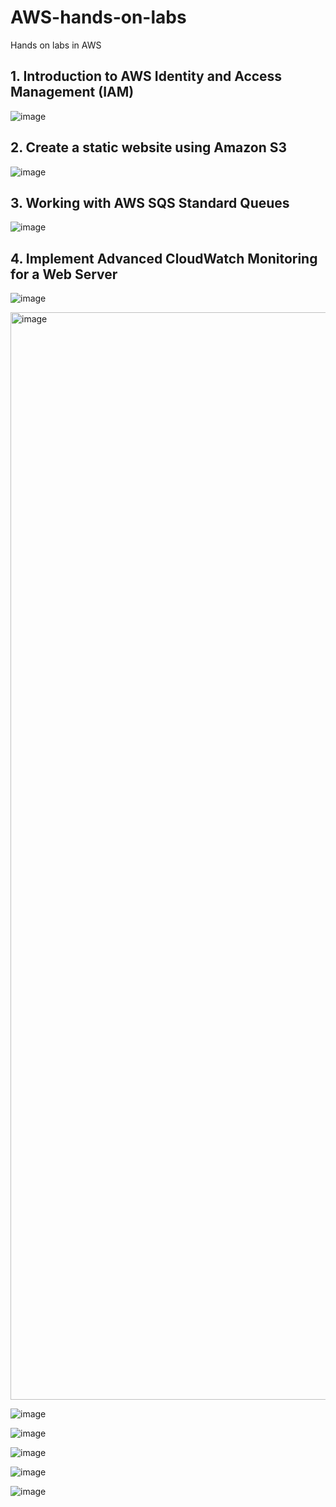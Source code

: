 # AWS-hands-on-labs
Hands on labs in AWS

## 1. Introduction to AWS Identity and Access Management (IAM)
![image](https://github.com/Abinash04/AWS-hands-on-labs/assets/15240069/b10fc484-64c7-48c0-986e-e667d99d2c9f)

## 2. Create a static website using Amazon S3
![image](https://github.com/Abinash04/AWS-hands-on-labs/assets/15240069/ae108a83-51af-4420-9438-88eeaf2988f5)

## 3. Working with AWS SQS Standard Queues
![image](https://github.com/Abinash04/AWS-hands-on-labs/assets/15240069/543ef3d6-74d5-415d-bb82-f329a14b1de6)

## 4. Implement Advanced CloudWatch Monitoring for a Web Server
![image](https://github.com/Abinash04/AWS-hands-on-labs/assets/15240069/3862cf77-dc31-48fb-ab2a-51500846848a)

<img width="1740" alt="image" src="https://github.com/Abinash04/AWS-hands-on-labs/assets/15240069/9f6caacc-3005-41ae-ad9a-10abe8835b36">

![image](https://github.com/Abinash04/AWS-hands-on-labs/assets/15240069/7d3f12f4-707f-4709-8f4f-08899ce58ce7)


![image](https://github.com/Abinash04/AWS-hands-on-labs/assets/15240069/20baa5c7-165a-4db2-bc64-32cbf5133b92)


![image](https://github.com/Abinash04/AWS-hands-on-labs/assets/15240069/512e7f55-5ccf-4e42-890a-0f868c2b196a)

![image](https://github.com/Abinash04/AWS-hands-on-labs/assets/15240069/ec06bda4-cbd3-463d-9f41-bc705d9c0ed7)

![image](https://github.com/Abinash04/AWS-hands-on-labs/assets/15240069/1ddb191c-4dcf-48c4-8a4a-f005540f2e2d)



